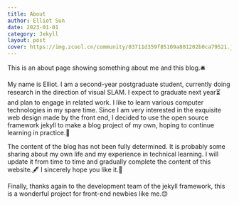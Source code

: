 ```yaml
---
title: About
author: Elliot Sun
date: 2023-01-01
category: Jekyll
layout: post
cover: https://img.zcool.cn/community/03711d359f85109a801202b0ca79521.jpg
---
```


This is an about page showing something about me and this blog.🛎  

My name is Elliot. I am a second-year postgraduate student, currently doing research in the direction of visual SLAM. I expect to graduate next year⏳ and plan to engage in related work. I like to learn various computer technologies in my spare time. Since I am very interested in the exquisite web design made by the front end, I decided to use the open source framework jekyll to make a blog project of my own, hoping to continue learning in practice.🥂  

The content of the blog has not been fully determined. It is probably some sharing about my own life and my experience in technical learning. I will update it from time to time and gradually complete the content of this website.🖋 I sincerely hope you like it.🧡 

Finally, thanks again to the development team of the jekyll framework, this is a wonderful project for front-end newbies like me.😊